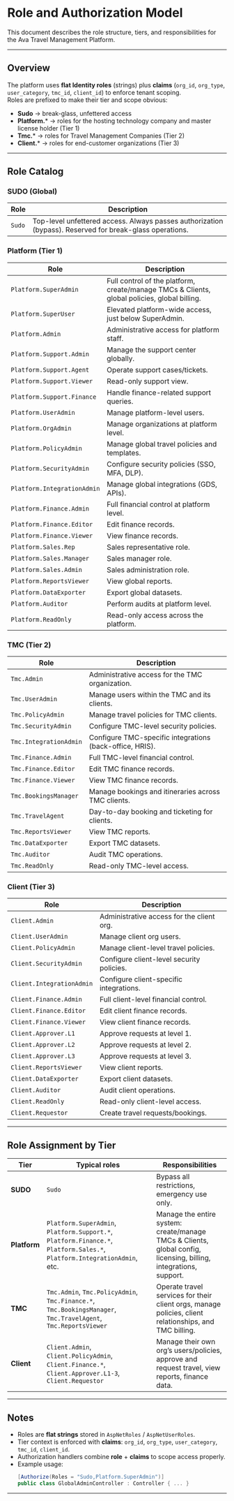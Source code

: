 # Role and Authorization Model

This document describes the role structure, tiers, and responsibilities for the Ava Travel Management Platform.

---

## Overview

The platform uses **flat Identity roles** (strings) plus **claims** (`org_id`, `org_type`, `user_category`, `tmc_id`, `client_id`) to enforce tenant scoping.  
Roles are prefixed to make their tier and scope obvious:

- **Sudo** → break-glass, unfettered access
- **Platform.*** → roles for the hosting technology company and master license holder (Tier 1)
- **Tmc.*** → roles for Travel Management Companies (Tier 2)
- **Client.*** → roles for end-customer organizations (Tier 3)

---

## Role Catalog

### SUDO (Global)

| Role | Description |
|------|-------------|
| `Sudo` | Top-level unfettered access. Always passes authorization (bypass). Reserved for break-glass operations. |

### Platform (Tier 1)

| Role | Description |
|------|-------------|
| `Platform.SuperAdmin` | Full control of the platform, create/manage TMCs & Clients, global policies, global billing. |
| `Platform.SuperUser` | Elevated platform-wide access, just below SuperAdmin. |
| `Platform.Admin` | Administrative access for platform staff. |
| `Platform.Support.Admin` | Manage the support center globally. |
| `Platform.Support.Agent` | Operate support cases/tickets. |
| `Platform.Support.Viewer` | Read-only support view. |
| `Platform.Support.Finance` | Handle finance-related support queries. |
| `Platform.UserAdmin` | Manage platform-level users. |
| `Platform.OrgAdmin` | Manage organizations at platform level. |
| `Platform.PolicyAdmin` | Manage global travel policies and templates. |
| `Platform.SecurityAdmin` | Configure security policies (SSO, MFA, DLP). |
| `Platform.IntegrationAdmin` | Manage global integrations (GDS, APIs). |
| `Platform.Finance.Admin` | Full financial control at platform level. |
| `Platform.Finance.Editor` | Edit finance records. |
| `Platform.Finance.Viewer` | View finance records. |
| `Platform.Sales.Rep` | Sales representative role. |
| `Platform.Sales.Manager` | Sales manager role. |
| `Platform.Sales.Admin` | Sales administration role. |
| `Platform.ReportsViewer` | View global reports. |
| `Platform.DataExporter` | Export global datasets. |
| `Platform.Auditor` | Perform audits at platform level. |
| `Platform.ReadOnly` | Read-only access across the platform. |

### TMC (Tier 2)

| Role | Description |
|------|-------------|
| `Tmc.Admin` | Administrative access for the TMC organization. |
| `Tmc.UserAdmin` | Manage users within the TMC and its clients. |
| `Tmc.PolicyAdmin` | Manage travel policies for TMC clients. |
| `Tmc.SecurityAdmin` | Configure TMC-level security policies. |
| `Tmc.IntegrationAdmin` | Configure TMC-specific integrations (back-office, HRIS). |
| `Tmc.Finance.Admin` | Full TMC-level financial control. |
| `Tmc.Finance.Editor` | Edit TMC finance records. |
| `Tmc.Finance.Viewer` | View TMC finance records. |
| `Tmc.BookingsManager` | Manage bookings and itineraries across TMC clients. |
| `Tmc.TravelAgent` | Day-to-day booking and ticketing for clients. |
| `Tmc.ReportsViewer` | View TMC reports. |
| `Tmc.DataExporter` | Export TMC datasets. |
| `Tmc.Auditor` | Audit TMC operations. |
| `Tmc.ReadOnly` | Read-only TMC-level access. |

### Client (Tier 3)

| Role | Description |
|------|-------------|
| `Client.Admin` | Administrative access for the client org. |
| `Client.UserAdmin` | Manage client org users. |
| `Client.PolicyAdmin` | Manage client-level travel policies. |
| `Client.SecurityAdmin` | Configure client-level security policies. |
| `Client.IntegrationAdmin` | Configure client-specific integrations. |
| `Client.Finance.Admin` | Full client-level financial control. |
| `Client.Finance.Editor` | Edit client finance records. |
| `Client.Finance.Viewer` | View client finance records. |
| `Client.Approver.L1` | Approve requests at level 1. |
| `Client.Approver.L2` | Approve requests at level 2. |
| `Client.Approver.L3` | Approve requests at level 3. |
| `Client.ReportsViewer` | View client reports. |
| `Client.DataExporter` | Export client datasets. |
| `Client.Auditor` | Audit client operations. |
| `Client.ReadOnly` | Read-only client-level access. |
| `Client.Requestor` | Create travel requests/bookings. |

---

## Role Assignment by Tier

| Tier | Typical roles | Responsibilities |
|------|---------------|------------------|
| **SUDO** | `Sudo` | Bypass all restrictions, emergency use only. |
| **Platform** | `Platform.SuperAdmin`, `Platform.Support.*`, `Platform.Finance.*`, `Platform.Sales.*`, `Platform.IntegrationAdmin`, etc. | Manage the entire system: create/manage TMCs & Clients, global config, licensing, billing, integrations, support. |
| **TMC** | `Tmc.Admin`, `Tmc.PolicyAdmin`, `Tmc.Finance.*`, `Tmc.BookingsManager`, `Tmc.TravelAgent`, `Tmc.ReportsViewer` | Operate travel services for their client orgs, manage policies, client relationships, and TMC billing. |
| **Client** | `Client.Admin`, `Client.PolicyAdmin`, `Client.Finance.*`, `Client.Approver.L1-3`, `Client.Requestor` | Manage their own org’s users/policies, approve and request travel, view reports, finance data. |

---

## Notes

- Roles are **flat strings** stored in `AspNetRoles` / `AspNetUserRoles`.
- Tier context is enforced with **claims**: `org_id`, `org_type`, `user_category`, `tmc_id`, `client_id`.
- Authorization handlers combine **role** + **claims** to scope access properly.
- Example usage:  
  ```csharp
  [Authorize(Roles = "Sudo,Platform.SuperAdmin")]
  public class GlobalAdminController : Controller { ... }
  ```

---
